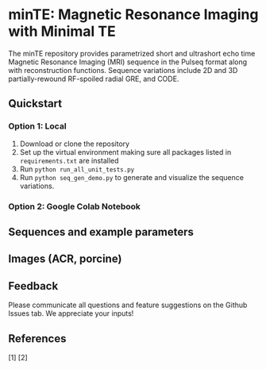 # minTE: Magnetic Resonance Imaging with Minimal TE 
The minTE repository provides parametrized short and ultrashort echo time Magnetic Resonance Imaging (MRI) sequence in the Pulseq format along with reconstruction functions. Sequence variations include 2D and 3D partially-rewound RF-spoiled radial GRE, and CODE.   

## Quickstart
### Option 1: Local 
1. Download or clone the repository
2. Set up the virtual environment making sure all packages listed in `requirements.txt` are installed 
3. Run `python run_all_unit_tests.py`
4. Run `python seq_gen_demo.py` to generate and visualize the sequence variations.
### Option 2: Google Colab Notebook 


## Sequences and example parameters 


## Images (ACR, porcine) 

## Feedback 
Please communicate all questions and feature suggestions on the Github Issues tab. We appreciate your inputs! 

## References
[1] 
[2]
